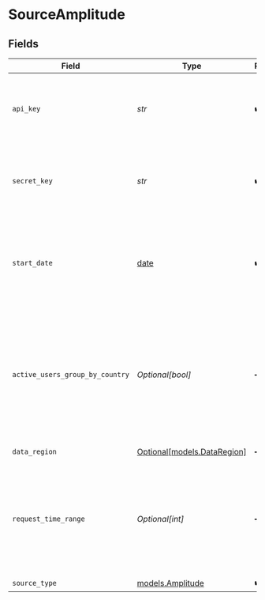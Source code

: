 # SourceAmplitude


## Fields

| Field                                                                                                                                                                                                                                                                  | Type                                                                                                                                                                                                                                                                   | Required                                                                                                                                                                                                                                                               | Description                                                                                                                                                                                                                                                            | Example                                                                                                                                                                                                                                                                |
| ---------------------------------------------------------------------------------------------------------------------------------------------------------------------------------------------------------------------------------------------------------------------- | ---------------------------------------------------------------------------------------------------------------------------------------------------------------------------------------------------------------------------------------------------------------------- | ---------------------------------------------------------------------------------------------------------------------------------------------------------------------------------------------------------------------------------------------------------------------- | ---------------------------------------------------------------------------------------------------------------------------------------------------------------------------------------------------------------------------------------------------------------------- | ---------------------------------------------------------------------------------------------------------------------------------------------------------------------------------------------------------------------------------------------------------------------- |
| `api_key`                                                                                                                                                                                                                                                              | *str*                                                                                                                                                                                                                                                                  | :heavy_check_mark:                                                                                                                                                                                                                                                     | Amplitude API Key. See the <a href="https://docs.airbyte.com/integrations/sources/amplitude#setup-guide">setup guide</a> for more information on how to obtain this key.                                                                                               |                                                                                                                                                                                                                                                                        |
| `secret_key`                                                                                                                                                                                                                                                           | *str*                                                                                                                                                                                                                                                                  | :heavy_check_mark:                                                                                                                                                                                                                                                     | Amplitude Secret Key. See the <a href="https://docs.airbyte.com/integrations/sources/amplitude#setup-guide">setup guide</a> for more information on how to obtain this key.                                                                                            |                                                                                                                                                                                                                                                                        |
| `start_date`                                                                                                                                                                                                                                                           | [date](https://docs.python.org/3/library/datetime.html#date-objects)                                                                                                                                                                                                   | :heavy_check_mark:                                                                                                                                                                                                                                                     | UTC date and time in the format 2021-01-25T00:00:00Z. Any data before this date will not be replicated.                                                                                                                                                                | 2021-01-25T00:00:00Z                                                                                                                                                                                                                                                   |
| `active_users_group_by_country`                                                                                                                                                                                                                                        | *Optional[bool]*                                                                                                                                                                                                                                                       | :heavy_minus_sign:                                                                                                                                                                                                                                                     | According to <a href="https://amplitude.com/docs/apis/analytics/dashboard-rest#query-parameters">Considerations</a> the grouping by `Country` is optional, if you're facing issues fetching the stream, or checking the connection please set this to `False` instead. |                                                                                                                                                                                                                                                                        |
| `data_region`                                                                                                                                                                                                                                                          | [Optional[models.DataRegion]](../models/dataregion.md)                                                                                                                                                                                                                 | :heavy_minus_sign:                                                                                                                                                                                                                                                     | Amplitude data region server                                                                                                                                                                                                                                           |                                                                                                                                                                                                                                                                        |
| `request_time_range`                                                                                                                                                                                                                                                   | *Optional[int]*                                                                                                                                                                                                                                                        | :heavy_minus_sign:                                                                                                                                                                                                                                                     | According to <a href="https://www.docs.developers.amplitude.com/analytics/apis/export-api/#considerations">Considerations</a> too big time range in request can cause a timeout error. In this case, set shorter time interval in hours.                               |                                                                                                                                                                                                                                                                        |
| `source_type`                                                                                                                                                                                                                                                          | [models.Amplitude](../models/amplitude.md)                                                                                                                                                                                                                             | :heavy_check_mark:                                                                                                                                                                                                                                                     | N/A                                                                                                                                                                                                                                                                    |                                                                                                                                                                                                                                                                        |